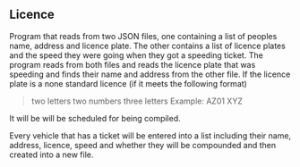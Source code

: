 ## Licence
Program that reads from two JSON files, one containing a list of peoples name, address and licence plate. The other contains a list of licence plates and the speed they were going when they got a speeding ticket. The program reads from both files and reads the licence plate that was speeding and finds their name and address from the other file. If the licence plate is a none standard licence (if it meets the following format)
> two letters
> two numbers
> three letters
> Example: AZ01 XYZ

It will be will be scheduled for being compiled.

Every vehicle that has a ticket will be entered into a list including their name, address, licence, speed and whether they will be compounded and then created into a new file.